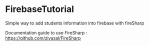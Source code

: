# FirebaseTutorial
Simple way to add students information into firebase with fireSharp

Documentation guide to use FireSharp : https://github.com/ziyasal/FireSharp
